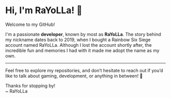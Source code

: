 # Hi, I'm RaYoLLa! 👋

Welcome to my GitHub!  

I'm a passionate **developer**, known by most as **RaYoLLa**. The story behind my nickname dates back to 2019, when I bought a Rainbow Six Siege account named RaYoLLa. Although I lost the account shortly after, the incredible fun and memories I had with it made me adopt the name as my own. 

---

Feel free to explore my repositories, and don’t hesitate to reach out if you’d like to talk about gaming, development, or anything in between! 🚀

Thanks for stopping by!  
~ RaYoLLa  
